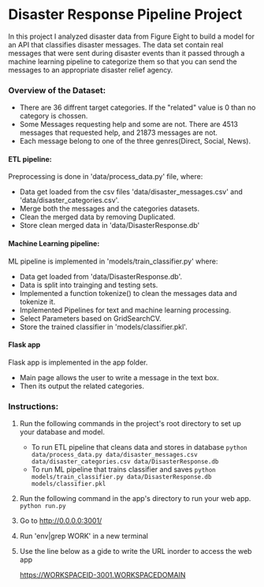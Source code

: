 # Disaster Response Pipeline Project
In this project I analyzed disaster data from Figure Eight to build a model for an API that classifies disaster messages.
The data set contain real messages that were sent during disaster events than it passed through a machine learning pipeline to categorize them so that you can send the messages to an appropriate disaster relief agency.

### Overview of the Dataset:
- There are 36 diffrent target categories. If the "related" value is 0 than no category is chossen.
- Some Messages requesting help and some are not. There are 4513 messages that requested help, and 21873 messages are not.
- Each message belong to one of the three genres(Direct, Social, News).
#### ETL pipeline:
Preprocessing is done in 'data/process_data.py' file, where:
- Data get loaded from the csv files 'data/disaster_messages.csv' and 'data/disaster_categories.csv'.
- Merge both the messages and the categories datasets.
- Clean the merged data by removing Duplicated.
- Store clean merged data in 'data/DisasterResponse.db'
#### Machine Learning pipeline:
ML pipeline is implemented in 'models/train_classifier.py' where:
- Data get loaded from 'data/DisasterResponse.db'.
- Data is split into trainging and testing sets.
- Implemented a function tokenize() to clean the messages data and tokenize it.
- Implemented Pipelines for text and machine learning processing.
- Select Parameters based on GridSearchCV.
- Store the trained classifier in 'models/classifier.pkl'.
#### Flask app
Flask app is implemented in the app folder.
- Main page allows the user to write a message in the text box.
- Then its output the related categories.
### Instructions:
1. Run the following commands in the project's root directory to set up your database and model.

    - To run ETL pipeline that cleans data and stores in database
        `python data/process_data.py data/disaster_messages.csv data/disaster_categories.csv data/DisasterResponse.db`
    - To run ML pipeline that trains classifier and saves
        `python models/train_classifier.py data/DisasterResponse.db models/classifier.pkl`

2. Run the following command in the app's directory to run your web app.
    `python run.py`

3. Go to http://0.0.0.0:3001/

4. Run 'env|grep WORK' in a new terminal

5. Use the line below as a gide to write the URL inorder to access the web app

   https://WORKSPACEID-3001.WORKSPACEDOMAIN
